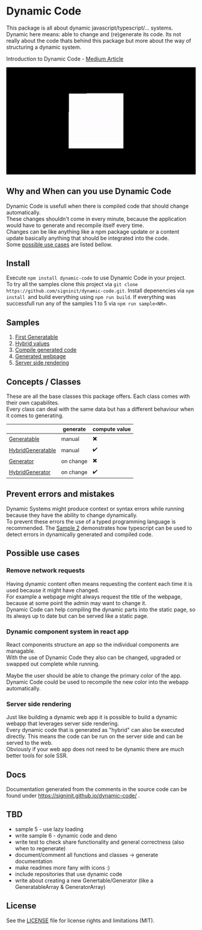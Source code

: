 # Dynamic Code

This package is all about dynamic javascript/typescript/... systems. Dynamic here means: able to change and (re)generate its code. 
Its not really about the code thats behind this package but more about the way of structuring a dynamic system.

Introduction to Dynamic Code - [Medium Article](https://medium.com/@signinit/dynamic-code-352a0011ce05?sk=af136ea95cccbeea42e6461b2e1fb694)

![Dynamic Code GIF](dynamic-code.gif)

## Why and When can you use Dynamic Code

Dynamic Code is usefull when there is compiled code that should change automatically.  
These changes shouldn't come in every minute, because the application would have to generate and recompile itself every time.  
Changes can be like anything like a npm package update or a content update basically anything that should be integrated into the code.  
Some [possible use cases](#possible-use-cases) are listed bellow.

## Install

Execute `npm install dynamic-code` to use Dynamic Code in your project.  
To try all the samples clone this project via `git clone https://github.com/signinit/dynamic-code.git`. Install depenencies via `npm install `and build everything using `npm run build`. If everything was successfull run any of the samples 1 to 5 via `npm run sample<NR>`.

## Samples

1. [First Generatable](samples/sample-1.md)  
2. [Hybrid values](samples/sample-2.md)  
3. [Compile generated code](samples/sample-3.md)  
4. [Generated webpage](samples/sample-4.md)  
5. [Server side rendering](samples/sample-5.md)

## Concepts / Classes

These are all the base classes this package offers. Each class comes with their own capabilites.  
Every class can deal with the same data but has a different behaviour when it comes to generating.

||generate|compute value|
|-|-|-|
|[Generatable](generatable/README.md)|manual|:heavy_multiplication_x:|
|[HybridGeneratable](hybrid-generatable/README.md)|manual|:heavy_check_mark:|
|[Generator](generator/README.md)|on change|:heavy_multiplication_x:|
|[HybridGenerator](hybrid-generator/README.md)|on change|:heavy_check_mark:|

## Prevent errors and mistakes

Dynamic Systems might produce context or syntax errors while running because they have the ability to change dynamically.  
To prevent these errors the use of a typed programming language is recommended.
The [Sample 2](#sample-2) demonstrates how typescript can be used to detect errors in dynamically generated and compiled code.

## Possible use cases

### Remove network requests

Having dynamic content often means requesting the content each time it is used because it might have changed.  
For example a webpage might always request the title of the webpage, because at some point the admin may want to change it.  
Dynamic Code can help compiling the dynamic parts into the static page, so its always up to date but can be served like a static page.

### Dynamic component system in react app

React components structure an app so the individual components are managable.  
With the use of Dynamic Code they also can be changed, upgraded or swapped out complete while running.  

Maybe the user should be able to change the primary color of the app.  
Dynamic Code could be used to recompile the new color into the webapp automatically.

### Server side rendering

Just like building a dynamic web app it is possible to build a dynamic webapp that leverages server side rendering.  
Every dynamic code that is generated as "hybrid" can also be executed directly. This means the code can be run on the server side and can be served to the web.  
Obviously if your web app does not need to be dynamic there are much better tools for sole SSR.

## Docs

Documentation generated from the comments in the source code can be found under https://signinit.github.io/dynamic-code/ .

## TBD

* sample 5 - use lazy loading
* write sample 6 - dynamic code and deno
* write test to check share functionality and general correctness (also when to regenerate)
* document/comment all functions and classes -> generate documentation
* make readmes more fany with icons :)
* include repositories that use dynamic code
* write about creating a new Genertable/Generator (like a GeneratableArray & GeneratorArray)

## License

See the [LICENSE](LICENSE.md) file for license rights and limitations (MIT).